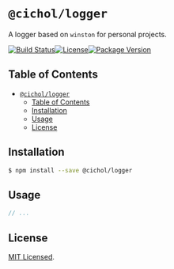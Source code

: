 # `@cichol/logger`

A logger based on `winston` for personal projects.

[![Build Status][github actions badge]][github actions][![License][license badge]](LICENSE)[![Package Version][npm package version badge]][npm package]

## Table of Contents

- [`@cichol/logger`](#cichollogger)
  - [Table of Contents](#table-of-contents)
  - [Installation](#installation)
  - [Usage](#usage)
  - [License](#license)

## Installation

```sh
$ npm install --save @cichol/logger
```

## Usage

```typescript
// ...
```

## License

[MIT Licensed](LICENSE).

[github actions badge]: https://img.shields.io/github/workflow/status/morrighan/logger/On%20default/develop?style=flat-square
[github actions]: https://github.com/morrighan/logger/actions
[license badge]: https://img.shields.io/github/license/morrighan/logger.svg?style=flat-square
[npm package version badge]: https://img.shields.io/npm/v/@cichol/logger.svg?style=flat-square
[npm package]: https://www.npmjs.com/package/@cichol/logger
